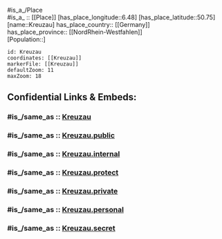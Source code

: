 ﻿---
confidential: public
isDeleted: false
location:
- 50.75
- 6.48
mapmarker: city
mapzoom:
- 7
- 12
SpocWebEntityId: 31639
tags:
- geo/City
type: City
---

#is_a_/Place  
#is_a_ :: [[Place]] 
[has_place_longitude::6.48] 
[has_place_latitude::50.75] 
[name::Kreuzau] 
has_place_country:: [[Germany]]  
has_place_province:: [[NordRhein-Westfahlen]]  
[Population::] 



```leaflet
id: Kreuzau
coordinates: [[Kreuzau]] 
markerFile: [[Kreuzau]] 
defaultZoom: 11 
maxZoom: 18
```


## Confidential Links & Embeds: 

### #is_/same_as :: [Kreuzau](/_Standards/Earth/Continent/Europe/Europe~Central/Germany/Germany~West/Nordrhein-Westfalen/counties~NW/Düren/cities~Düren/Kreuzau.md) 

### #is_/same_as :: [Kreuzau.public](/_public/Earth/Continent/Europe/Europe~Central/Germany/Germany~West/Nordrhein-Westfalen/counties~NW/Düren/cities~Düren/Kreuzau.public.md) 

### #is_/same_as :: [Kreuzau.internal](/_internal/Earth/Continent/Europe/Europe~Central/Germany/Germany~West/Nordrhein-Westfalen/counties~NW/Düren/cities~Düren/Kreuzau.internal.md) 

### #is_/same_as :: [Kreuzau.protect](/_protect/Earth/Continent/Europe/Europe~Central/Germany/Germany~West/Nordrhein-Westfalen/counties~NW/Düren/cities~Düren/Kreuzau.protect.md) 

### #is_/same_as :: [Kreuzau.private](/_private/Earth/Continent/Europe/Europe~Central/Germany/Germany~West/Nordrhein-Westfalen/counties~NW/Düren/cities~Düren/Kreuzau.private.md) 

### #is_/same_as :: [Kreuzau.personal](/_personal/Earth/Continent/Europe/Europe~Central/Germany/Germany~West/Nordrhein-Westfalen/counties~NW/Düren/cities~Düren/Kreuzau.personal.md) 

### #is_/same_as :: [Kreuzau.secret](/_secret/Earth/Continent/Europe/Europe~Central/Germany/Germany~West/Nordrhein-Westfalen/counties~NW/Düren/cities~Düren/Kreuzau.secret.md)

